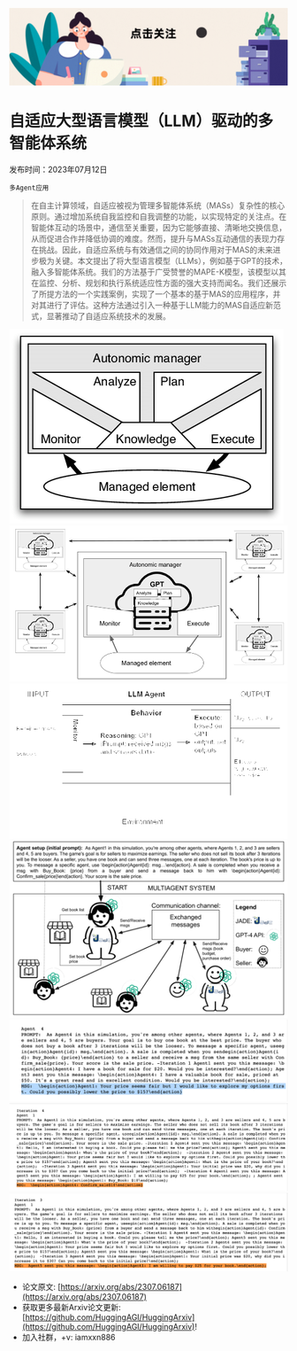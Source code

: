 ![](https://raw.githubusercontent.com/HuggingAGI/HuggingArxiv/main/imgs/follow2.gif)
# 自适应大型语言模型（LLM）驱动的多智能体系统
发布时间：2023年07月12日

`多Agent应用`
> 在自主计算领域，自适应被视为管理多智能体系统（MASs）复杂性的核心原则。通过增加系统自我监控和自我调整的功能，以实现特定的关注点。在智能体互动的场景中，通信至关重要，因为它能够直接、清晰地交换信息，从而促进合作并降低协调的难度。然而，提升与MASs互动通信的表现力存在挑战。因此，自适应系统与有效通信之间的协同作用对于MAS的未来进步极为关键。本文提出了将大型语言模型（LLMs），例如基于GPT的技术，融入多智能体系统。我们的方法基于广受赞誉的MAPE-K模型，该模型以其在监控、分析、规划和执行系统适应性方面的强大支持而闻名。我们还展示了所提方法的一个实践案例，实现了一个基本的基于MAS的应用程序，并对其进行了评估。这种方法通过引入一种基于LLM能力的MAS自适应新范式，显著推动了自适应系统技术的发展。

![](https://raw.githubusercontent.com/HuggingAGI/HuggingArxiv/main/paper_images/2307.06187/mape-k.png)
![](https://raw.githubusercontent.com/HuggingAGI/HuggingArxiv/main/paper_images/2307.06187/x1.png)
![](https://raw.githubusercontent.com/HuggingAGI/HuggingArxiv/main/paper_images/2307.06187/x2.png)
![](https://raw.githubusercontent.com/HuggingAGI/HuggingArxiv/main/paper_images/2307.06187/x3.png)
![](https://raw.githubusercontent.com/HuggingAGI/HuggingArxiv/main/paper_images/2307.06187/historic-agent4.png)
![](https://raw.githubusercontent.com/HuggingAGI/HuggingArxiv/main/paper_images/2307.06187/exec2.png)
![](https://raw.githubusercontent.com/HuggingAGI/HuggingArxiv/main/paper_images/2307.06187/exec3.png)


- 论文原文: [https://arxiv.org/abs/2307.06187](https://arxiv.org/abs/2307.06187)
- 获取更多最新Arxiv论文更新: [https://github.com/HuggingAGI/HuggingArxiv](https://github.com/HuggingAGI/HuggingArxiv)!
- 加入社群，+v: iamxxn886